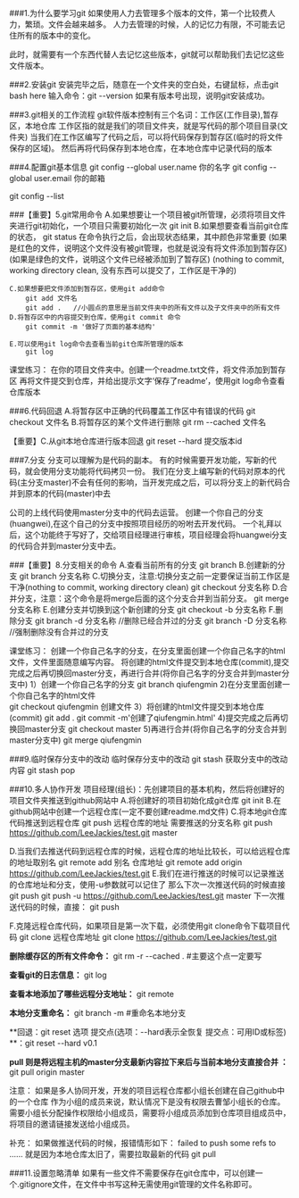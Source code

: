 ###1.为什么要学习git
如果使用人力去管理多个版本的文件，第一个比较费人力，繁琐。文件会越来越多。
人力去管理的时候，人的记忆力有限，不可能去记住所有的版本中的变化。

此时，就需要有一个东西代替人去记忆这些版本，git就可以帮助我们去记忆这些文件版本。

###2.安装git
安装完毕之后，随意在一个文件夹的空白处，右键鼠标，点击git bash here
输入命令：git --version 如果有版本号出现，说明git安装成功。

###3.git相关的工作流程
git软件版本控制有三个名词：工作区(工作目录),暂存区，本地仓库
工作区指的就是我们的项目文件夹，就是写代码的那个项目目录(文件夹)
当我们在工作区编写了代码之后，可以将代码保存到暂存区(临时的将文件保存的区域)。
然后再将代码保存到本地仓库，在本地仓库中记录代码的版本

###4.配置git基本信息
git config --global user.name 你的名字
git config --global user.email 你的邮箱

git config --list

###【重要】5.git常用命令
    A.如果想要让一个项目被git所管理，必须将项目文件夹进行git初始化，一个项目只需要初始化一次
        git init
    B.如果想要查看当前git仓库的状态，
        git status
    在命令执行之后，会出现状态结果，其中颜色非常重要
    (如果是红色的文件，说明这个文件没有被git管理，也就是说没有将文件添加到暂存区)
    (如果是绿色的文件，说明这个文件已经被添加到了暂存区)
    (nothing to commit, working directory clean,   没有东西可以提交了，工作区是干净的)

    C.如果想要把文件添加到暂存区，使用git add命令
        git add 文件名
        git add .   //小圆点的意思是当前文件夹中的所有文件以及子文件夹中的所有文件
    D.将暂存区中的内容提交到仓库，使用git commit 命令
        git commit -m '做好了页面的基本结构'
    
    E.可以使用git log命令去查看当前git仓库所管理的版本
        git log

课堂练习：
在你的项目文件夹中。创建一个readme.txt文件，将文件添加到暂存区
再将文件提交到仓库，并给出提示文字‘保存了readme’，使用git log命令查看仓库版本


###6.代码回退
A.将暂存区中正确的代码覆盖工作区中有错误的代码
git checkout 文件名
B.将暂存区的某个文件进行删除
git rm --cached 文件名

【重要】C.从git本地仓库进行版本回退
git reset --hard 提交版本id

###7.分支
分支可以理解为是代码的副本。
有的时候需要开发功能，写新的代码，就会使用分支功能将代码拷贝一份。
我们在分支上编写新的代码对原本的代码(主分支master)不会有任何的影响，当开发完成之后，可以将分支上的新代码合并到原本的代码(master)中去

公司的上线代码使用master分支中的代码去运营。
创建一个你自己的分支(huangwei),在这个自己的分支中按照项目经历的吩咐去开发代码。
一个礼拜以后，这个功能终于写好了，交给项目经理进行审核，项目经理会将huangwei分支的代码合并到master分支中去。

###【重要】8.分支相关的命令
A.查看当前所有的分支
    git branch
B.创建新的分支
    git branch 分支名称
C.切换分支，注意:切换分支之前一定要保证当前工作区是干净(nothing to commit, working directory clean)
    git checkout 分支名称
D.合并分支，注意：这个命令是将merge后面的这个分支合并到当前分支。
    git merge 分支名称
E.创建分支并切换到这个新创建的分支
    git checkout -b 分支名称
F.删除分支
    git branch -d 分支名称 //删除已经合并过的分支
    git branch -D 分支名称 //强制删除没有合并过的分支

课堂练习：
创建一个你自己名字的分支，在分支里面创建一个你自己名字的html文件，文件里面随意编写内容。
将创建的html文件提交到本地仓库(commit),提交完成之后再切换回master分支，再进行合并(将你自己名字的分支合并到master分支中)
1）创建一个你自己名字的分支
    git branch qiufengmin
2)在分支里面创建一个你自己名字的html文件  
    git checkout qiufengmin
    创建文件
3）将创建的html文件提交到本地仓库(commit)
    git add .
    git commit -m'创建了qiufengmin.html'
4)提交完成之后再切换回master分支
    git checkout master
5)再进行合并(将你自己名字的分支合并到master分支中)
    git merge qiufengmin

###9.临时保存分支中的改动
临时保存分支中的改动
git stash
获取分支中的改动内容
git stash pop

###10.多人协作开发
项目经理(组长)：先创建项目的基本机构，然后将创建好的项目文件夹推送到github网站中
A.将创建好的项目初始化成git仓库
    git init
B.在github网站中创建一个远程仓库(一定不要创建readme.md文件)
C.将本地git仓库代码推送到远程仓库
    git push 远程仓库的地址 需要推送的分支名称
    git push https://github.com/LeeJackies/test.git master

D.当我们去推送代码到远程仓库的时候，远程仓库的地址比较长，可以给远程仓库的地址取别名
    git remote add 别名 仓库地址
    git remote add origin https://github.com/LeeJackies/test.git
E.我们在进行推送的时候可以记录推送的仓库地址和分支，使用-u参数就可以记住了
那么下次一次推送代码的时候直接git push
    git push -u https://github.com/LeeJackies/test.git master
下一次推送代码的时候，直接：
    git push

F.克隆远程仓库代码，如果项目是第一次下载，必须使用git clone命令下载项目代码
    git clone 远程仓库地址
    git clone https://github.com/LeeJackies/test.git

**删除缓存区的所有文件命令：**  git rm -r --cached .   #主要这个点一定要写

**查看git的日志信息：**  git log

**查看本地添加了哪些远程分支地址：** git remote

**本地分支重命名：**  git branch -m <oldbranch> <newbranch> #重命名本地分支

**回退：git reset 选项 提交点(选项：--hard表示全恢复 提交点：可用ID或标签) **：git reset --hard v0.1

**pull 则是将远程主机的master分支最新内容拉下来后与当前本地分支直接合并 ：**  git pull origin master

注意：
如果是多人协同开发，开发的项目远程仓库都小组长创建在自己github中的一个仓库
作为小组的成员来说，默认情况下是没有权限去曹邹小组长的仓库。
需要小组长分配操作权限给小组成员，需要将小组成员添加到仓库项目组成员中，将项目的邀请链接发送给小组成员。

补充：
如果做推送代码的时候，报错情形如下：
failed to push some refs to ......
就是因为本地仓库太旧了，需要拉取最新的代码
git pull 

###11.设置忽略清单
如果有一些文件不需要保存在git仓库中，可以创建一个.gitignore文件，在文件中书写这种无需使用git管理的文件名称即可。
